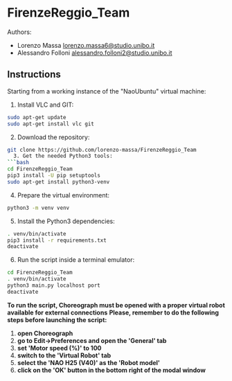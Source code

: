 # FirenzeReggio_Team

Authors:
* Lorenzo Massa		lorenzo.massa6@studio.unibo.it
* Alessandro Folloni	alessandro.folloni2@studio.unibo.it

## Instructions
Starting from a working instance of the "NaoUbuntu" virtual machine:
  1. Install VLC and GIT:
```bash
sudo apt-get update
sudo apt-get install vlc git
```
  2. Download the repository:
```bash
git clone https://github.com/lorenzo-massa/FirenzeReggio_Team
  3. Get the needed Python3 tools:
```bash
cd FirenzeReggio_Team
pip3 install -U pip setuptools
sudo apt-get install python3-venv
```
  4. Prepare the virtual environment:
```bash
python3 -m venv venv
```
  5. Install the Python3 dependencies:
```bash
. venv/bin/activate
pip3 install -r requirements.txt
deactivate
```
  6. Run the script inside a terminal emulator:
```bash
cd FirenzeReggio_Team
. venv/bin/activate
python3 main.py localhost port
deactivate
```

**To run the script, Choreograph must be opened with a proper virtual robot available for external connections**
**Please, remember to do the following steps before launching the script:**
  1. **open Choreograph**
  2. **go to Edit->Preferences and open the 'General' tab**
  3. **set 'Motor speed (%)' to 100**
  4. **switch to the 'Virtual Robot' tab**
  5. **select the 'NAO H25 (V40)' as the 'Robot model'**
  6. **click on the 'OK' button in the bottom right of the modal window**
